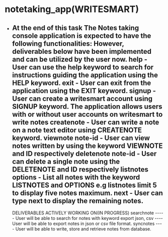 # notetaking_app(WRITESMART)

- At the end of this task The Notes taking console application is expected to have the following functionalities:
  However, deliverables below have been implemented and can be utilized by the user now.
          help - User can use the help keyword to search for instructions guiding the application using
                 the HELP keyword.
          exit - User can exit from the application using the EXIT keyword. 
          signup - User can create a writesmart account using SIGNUP keyword. The application allows users with 
                  or without user accounts on writesmart to write notes
          createnote - User can write a note on a note text editor using CREATENOTE keyword.
          viewnote note-id - User can view notes written by using the keyword VIEWNOTE and ID respectively
          deletenote note-id - User can delete a single note using the DELETENOTE and ID respectively
          listnotes options - List all notes with the keyword LISTNOTES and OPTIONS e.g listnotes limit 5
          to display five notes maximum.
          next - User can type next to display the remaining notes.
    -------------------------------------------------------------------------------------
    DELIVERABLES ACTIVELY WORKING ON(IN PROGRESS)
searchnote ----- User will be able to search for notes with keyword
export json, csv ---- User will be able to export notes in json or csv file format.
syncnotes ---- User will be able to write, store and retrieve notes from database.